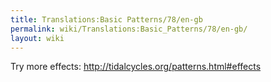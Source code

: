 ```yaml
---
title: Translations:Basic Patterns/78/en-gb
permalink: wiki/Translations:Basic_Patterns/78/en-gb/
layout: wiki
---
```


Try more effects: <http://tidalcycles.org/patterns.html#effects>
